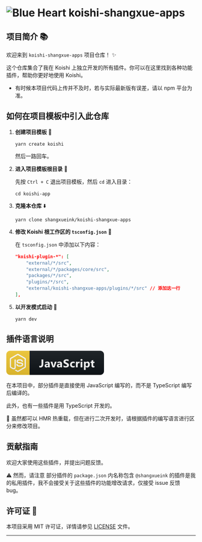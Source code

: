 # <img src="https://raw.githubusercontent.com/Tarikul-Islam-Anik/Animated-Fluent-Emojis/master/Emojis/Smilies/Blue%20Heart.png" alt="Blue Heart" width="35" height="35" /> koishi-shangxue-apps 

## 项目简介  📚

欢迎来到 `koishi-shangxue-apps` 项目仓库！ ✨

这个仓库集合了我在 Koishi 上独立开发的所有插件。你可以在这里找到各种功能插件，帮助你更好地使用 Koishi。

- 有时候本项目代码上传并不及时，若与实际最新版有误差，请以 npm 平台为准。


## 如何在项目模板中引入此仓库

1. **创建项目模板**  🚀
   ```shell
   yarn create koishi
   ```
   然后一路回车。

2. **进入项目模板根目录**  📂

   先按 `Ctrl + C` 退出项目模板，然后 `cd` 进入目录：
   ```shell
   cd koishi-app
   ```

3. **克隆本仓库** ⬇️
   ```shell
   yarn clone shangxueink/koishi-shangxue-apps
   ```

4. **修改 Koishi 根工作区的 `tsconfig.json`** 📝

   在 `tsconfig.json` 中添加以下内容：
   ```json
   "koishi-plugin-*": [
       "external/*/src",
       "external/*/packages/core/src",
       "packages/*/src",
       "plugins/*/src",
       "external/koishi-shangxue-apps/plugins/*/src" // 添加这一行
   ],
   ```
 
5. **以开发模式启动**  🚧
   ```shell
   yarn dev
   ```

## 插件语言说明 
<img src="https://raw.githubusercontent.com/MikeCodesDotNET/ColoredBadges/master/svg/dev/languages/js.svg" alt="js" style="max-width: 100%;">


在本项目中，部分插件是直接使用 JavaScript  编写的，而不是 TypeScript 编写后编译的。

此外，也有一些插件是用 TypeScript 开发的。

🔄 虽然都可以 HMR 热重载，但在进行二次开发时，请根据插件的编写语言进行区分来修改项目。


## 贡献指南

欢迎大家使用这些插件，并提出问题反馈。

⚠️ 然而，请注意 部分插件的 `package.json` 内名称包含 `@shangxueink` 的插件是我的私用插件，我不会接受关于这些插件的功能增改请求，仅接受 issue 反馈 bug。


## 许可证 📜

本项目采用 MIT 许可证，详情请参见 [LICENSE](./LICENSE) 文件。

---
